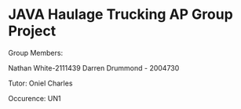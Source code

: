 # JAVA Haulage Trucking AP Group Project

Group Members:

Nathan White-2111439
Darren Drummond - 2004730

Tutor: Oniel Charles

Occurence: UN1
